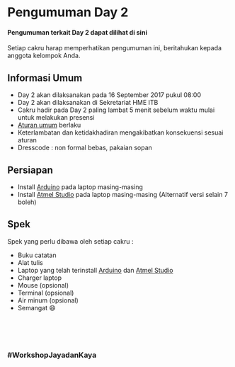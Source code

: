 # Pengumuman Day 2

#### Pengumuman terkait Day 2 dapat dilihat di sini
Setiap cakru harap memperhatikan pengumuman ini, beritahukan kepada anggota kelompok Anda.

## Informasi Umum

* Day 2 akan dilaksanakan pada 16 September 2017 pukul 08:00
* Day 2 akan dilaksanakan di Sekretariat HME ITB
* Cakru hadir pada Day 2 paling lambat 5 menit sebelum waktu mulai untuk melakukan presensi
* [Aturan umum](https://github.com/WShme2017/kaderisasiWS/tree/master/Season%200/Day%200) berlaku
* Keterlambatan dan ketidakhadiran mengakibatkan konsekuensi sesuai aturan
* Dresscode : non formal bebas, pakaian sopan

## Persiapan

* Install [Arduino](https://www.arduino.cc/en/Main/Software) pada laptop masing-masing
* Install [Atmel Studio](http://www.atmel.com/Microsite/atmel-studio/) pada laptop masing-masing (Alternatif versi selain 7 boleh)

## Spek

Spek yang perlu dibawa oleh setiap cakru : 
* Buku catatan
* Alat tulis
* Laptop yang telah terinstall [Arduino](https://www.arduino.cc/en/Main/Software) dan [Atmel Studio](http://www.atmel.com/Microsite/atmel-studio/)
* Charger laptop
* Mouse (opsional)
* Terminal (opsional)
* Air minum (opsional)
* Semangat :smile:

<br> <br> <br>
### #WorkshopJayadanKaya
